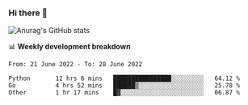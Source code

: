### Hi there 👋
![Anurag's GitHub stats](https://github-readme-stats.vercel.app/api?username=jami1024&show_icons=true&theme=radical)

📊 **Weekly development breakdown**
<!--START_SECTION:waka-->

```text
From: 21 June 2022 - To: 28 June 2022

Python       12 hrs 6 mins   ████████████████░░░░░░░░░   64.12 %
Go           4 hrs 52 mins   ██████▒░░░░░░░░░░░░░░░░░░   25.78 %
Other        1 hr 17 mins    █▓░░░░░░░░░░░░░░░░░░░░░░░   06.87 %
```

<!--END_SECTION:waka-->
<!--
**jami1024/jami1024** is a ✨ _special_ ✨ repository because its `README.md` (this file) appears on your GitHub profile.

Here are some ideas to get you started:

- 🔭 I’m currently working on ...
- 🌱 I’m currently learning ...
- 👯 I’m looking to collaborate on ...
- 🤔 I’m looking for help with ...
- 💬 Ask me about ...
- 📫 How to reach me: ...
- 😄 Pronouns: ...
- ⚡ Fun fact: ...
-->
